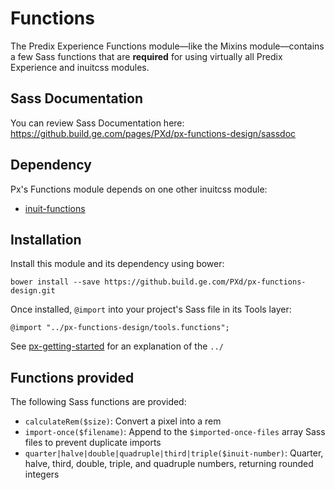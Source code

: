 # Functions

The Predix Experience Functions module—like the Mixins module—contains a few Sass functions that are **required** for using virtually all Predix Experience and inuitcss modules.

## Sass Documentation

You can review Sass Documentation here: https://github.build.ge.com/pages/PXd/px-functions-design/sassdoc

## Dependency

Px's Functions module depends on one other inuitcss module:

* [inuit-functions](https://github.com/inuitcss/tools.functions)

## Installation

Install this module and its dependency using bower:

    bower install --save https://github.build.ge.com/PXd/px-functions-design.git

Once installed, `@import` into your project's Sass file in its Tools layer:

    @import "../px-functions-design/tools.functions";

See [px-getting-started](https://github.build.ge.com/PXd/px-getting-started#a-note-about-relative-import-paths) for an explanation of the `../`

## Functions provided

The following Sass functions are provided:

* `calculateRem($size)`: Convert a pixel into a rem
* `import-once($filename)`: Append to the `$imported-once-files` array Sass files to prevent duplicate imports
* `quarter|halve|double|quadruple|third|triple($inuit-number)`: Quarter, halve, third, double, triple, and quadruple numbers, returning rounded integers
